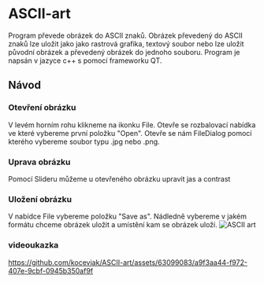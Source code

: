 # ASCII-art
Program převede obrázek do ASCII znaků. Obrázek převedený do ASCII znaků lze uložit jako jako rastrová grafika, textový soubor nebo lze uložit původní obrázek a převedený obrázek do jednoho souboru. Program je napsán v jazyce c++ s pomocí frameworku QT.

## Návod
### Otevření obrázku
V levém horním rohu klikneme na ikonku File. Otevře se rozbalovací nabídka ve které vybereme první položku "Open". Otevře se nám FileDialog pomocí kterého vybereme soubor typu .jpg nebo .png.
### Uprava obrázku
Pomocí Slideru můžeme u otevřeného obrázku upravit jas a contrast
### Uložení obrázku
V nabídce File vybereme položku "Save as". Nádledně vybereme v jakém formátu chceme obrázek uložit a umístění kam se obrázek uloží.
![ASCII art](https://github.com/kocevjak/ASCII-art/assets/63099083/88dcae70-21d9-4607-845a-0e0c872b0a5c)

### videoukazka
https://github.com/kocevjak/ASCII-art/assets/63099083/a9f3aa44-f972-407e-9cbf-0945b350af9f

